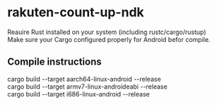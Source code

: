 # rakuten-count-up-ndk

Reauire Rust installed on your system (including rustc/cargo/rustup)  
Make sure your Cargo configured properly for Android befor compile.  

## Compile instructions
cargo build --target aarch64-linux-android --release  
cargo build --target armv7-linux-androideabi --release    
cargo build --target i686-linux-android --release  


